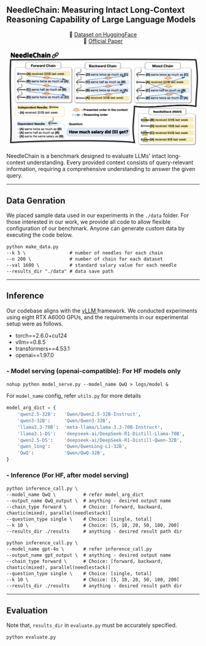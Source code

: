
## NeedleChain: Measuring Intact Long-Context Reasoning Capability of Large Language Models

<p align="center">
🤗 <a href="https://huggingface.co/datasets/hyeonsss/needlechain"> Dataset on HuggingFace </a>
<br>
    📄 <a href="https://arxiv.org/abs/2507.22411"> Official Paper </a>
<br>

<p align="center">
  <img src="asset/needlechain.png" width="500"/>
</p>

NeedleChain is a benchmark designed to evaluate LLMs' intact long-context understanding. 
Every provided context consists of query-relevant information, requiring a comprehensive understanding to answer the given query.

---

## Data Genration

We placed sample data used in our experiments in the `./data` folder.
For those interested in our work, we provide all code to allow flexible configuration of our benchmark.
Anyone can generate custom data by executing the code below.

```
python make_data.py
--k 5 \                # number of needles for each chain
--n 200 \              # number of chain for each dataset
--val 1600 \           # standard salary value for each needle
--results_dir "./data" # data save path
```

---

## Inference

Our codebase aligns with the <a href="https://github.com/vllm-project/vllm"> vLLM </a> framework. We conducted experiments using eight RTX A6000 GPUs, and the requirements in our experimental setup were as follows.
- torch==2.6.0+cu124
- vllm==0.8.5
- transformers==4.53.1
- openai==1.97.0


### - Model serving (openai-compatible): For HF models only
```
nohup python model_serve.py --model_name QwQ > logs/model &
```
For ```model_name``` config, refer ```utils.py``` for more details

```python
model_arg_dict = {
    'qwen2.5-32B':   'Qwen/Qwen2.5-32B-Instruct',
    'qwen3-32B':     'Qwen/Qwen3-32B',
    'llama3.3-70B':  'meta-llama/Llama-3.3-70B-Instruct',
    'llama3.1-DS':   'deepseek-ai/DeepSeek-R1-Distill-Llama-70B',
    'qwen2.5-DS':    'deepseek-ai/DeepSeek-R1-Distill-Qwen-32B',
    'qwen_long':     'Qwen/QwenLong-L1-32B',
    'QwQ':           'Qwen/QwQ-32B',
}
```

### - Inference (For HF, after model serving)

```
python inference_call.py \
--model_name QwQ \          # refer model_arg_dict
--output_name QwQ_output \  # anything - desired output name
--chain_type forward \      # Choice: [forward, backward, chaotic(mixed), parallel(needlestack)]
--question_type single \    # Choice: [single, total]
--k 10 \                    # Choice: [5, 10, 20, 50, 100, 200]
--results_dir ./results     # anything - desired result path dir
```

```
python inference_call.py \
--model_name gpt-4o \       # refer inference_call.py
--output_name gpt_output \  # anything - desired output name
--chain_type forward \      # Choice: [forward, backward, chaotic(mixed), parallel(needlestack)]
--question_type single \    # Choice: [single, total]
--k 10 \                    # Choice: [5, 10, 20, 50, 100, 200]
--results_dir ./results     # anything - desired result path dir
```


---

## Evaluation

Note that, ```results_dir``` in `evaluate.py` must be accurately specified.
```
python evaluate.py
```




